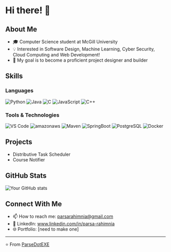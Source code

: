 # Hi there! 👋 

## About Me
- 🎓 Computer Science student at McGill University
- 💡 Interested in Software Design, Machine Learning, Cyber Security, Cloud Computing and Web Development!
- 🎯 My goal is to become a proficient project designer and builder

## Skills
### Languages
![Python](https://img.shields.io/badge/-Python-3776AB?style=flat-square&logo=Python&logoColor=white)
![Java](https://img.shields.io/badge/Java-ED8B00?style=flat-square&logo=openjdk&logoColor=white)
![C](https://img.shields.io/badge/-C-A8B9CC?style=flat-square&logo=C&logoColor=black)
![JavaScript](https://img.shields.io/badge/-JavaScript-F7DF1E?style=flat-square&logo=javascript&logoColor=black)
![C++](https://img.shields.io/badge/-C++-00599C?style=flat-square&logo=cplusplus&logoColor=white)
<!-- Add/remove languages as needed -->

### Tools & Technologies
![VS Code](https://img.shields.io/badge/-VS%20Code-007ACC?style=flat-square&logo=Visual-Studio-Code&logoColor=white)
![amazonaws](https://img.shields.io/badge/-AWS-232F3E?style=flat-square&logo=amazonaws&logoColor=white)
![Maven](https://img.shields.io/badge/-Maven-C71A36?style=flat-square&logo=apachemaven&logoColor=white)
![SpringBoot](https://img.shields.io/badge/-Spring_Boot-6DB33F?style=flat-square&logo=springboot&logoColor=white)
![PostgreSQL](https://img.shields.io/badge/PostgreSQL-336791?style=flat-square&logo=postgresql&logoColor=white)
![Docker](https://img.shields.io/badge/Docker-2496ED?style=flat-square&logo=docker&logoColor=white)
<!-- Add more tools you use -->

## Projects
- Distributive Task Scheduler
- Course Notifier

## GitHub Stats
![Your GitHub stats](https://github-readme-stats.vercel.app/api?username=ParseDotEXE&show_icons=true&theme=tokyonight)

## Connect With Me
- 📫 How to reach me: parsarahimnia@gmail.com
- 💼 LinkedIn: www.linkedin.com/in/parsa-rahimnia
- 🌐 Portfolio: [need to make one]

---
⭐️ From [ParseDotEXE](https://github.com/ParseDotEXE)
